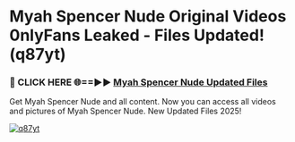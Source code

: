 # Myah Spencer Nude Original Videos 0nlyFans Leaked - Files Updated! (q87yt)

<h3>🔴 CLICK HERE 🌐==►► <a href="https://tinyurl.com/y5r63du9" rel="nofollow">Myah Spencer Nude Updated Files</a></h3>

Get Myah Spencer Nude and all content. Now you can access all videos and pictures of Myah Spencer Nude. New Updated Files 2025!

[![q87yt](https://i.imgur.com/UVo9nyh.gif)](https://tinyurl.com/y5r63du9)